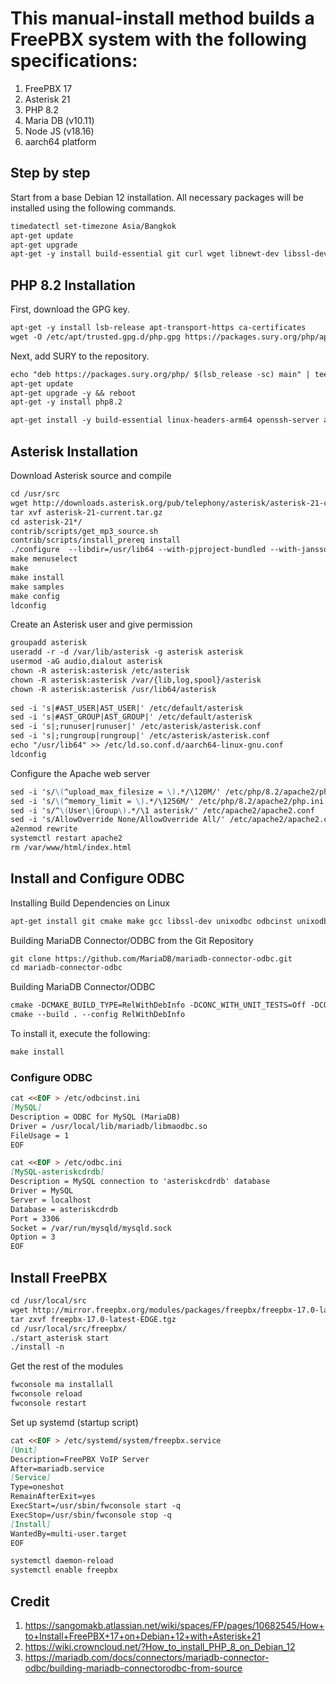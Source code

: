 # This manual-install method builds a FreePBX system with the following specifications:
1. FreePBX 17
2. Asterisk  21
3. PHP 8.2
4. Maria DB (v10.11)
5. Node JS (v18.16)
6. aarch64 platform

## Step by step
Start from a base Debian 12 installation. All necessary packages will be installed using the following commands.
```markdown
timedatectl set-timezone Asia/Bangkok
apt-get update
apt-get upgrade
apt-get -y install build-essential git curl wget libnewt-dev libssl-dev libncurses5-dev subversion libsqlite3-dev libjansson-dev libxml2-dev uuid-dev default-libmysqlclient-dev htop sngrep lame ffmpeg mpg123 expect cron libedit*
```
## PHP 8.2 Installation
First, download the GPG key.
```markdown
apt-get -y install lsb-release apt-transport-https ca-certificates 
wget -O /etc/apt/trusted.gpg.d/php.gpg https://packages.sury.org/php/apt.gpg
```
Next, add SURY to the repository.
```markdown
echo "deb https://packages.sury.org/php/ $(lsb_release -sc) main" | tee /etc/apt/sources.list.d/php.list
apt-get update
apt-get upgrade -y && reboot
apt-get -y install php8.2
```
```markdown
apt-get install -y build-essential linux-headers-arm64 openssh-server apache2 mariadb-server mariadb-client bison flex php8.2 php8.2-curl php8.2-cli php8.2-common php8.2-mysql php8.2-gd php8.2-mbstring  php8.2-intl php8.2-xml php-pear sox sqlite3 pkg-config automake libtool autoconf unixodbc-dev uuid libasound2-dev libogg-dev libvorbis-dev libicu-dev libcurl4-openssl-dev odbc-mariadb libical-dev libneon27-dev libsrtp2-dev  libspandsp-dev sudo libtool-bin python-dev-is-python3 unixodbc vim software-properties-common nodejs npm ipset iptables fail2ban php-soap
```
## Asterisk Installation
Download Asterisk source and compile
```markdown
cd /usr/src
wget http://downloads.asterisk.org/pub/telephony/asterisk/asterisk-21-current.tar.gz
tar xvf asterisk-21-current.tar.gz
cd asterisk-21*/
contrib/scripts/get_mp3_source.sh
contrib/scripts/install_prereq install
./configure  --libdir=/usr/lib64 --with-pjproject-bundled --with-jansson-bundled
make menuselect
make
make install
make samples
make config
ldconfig
```
Create an Asterisk user and give permission
```markdown
groupadd asterisk
useradd -r -d /var/lib/asterisk -g asterisk asterisk
usermod -aG audio,dialout asterisk
chown -R asterisk:asterisk /etc/asterisk
chown -R asterisk:asterisk /var/{lib,log,spool}/asterisk
chown -R asterisk:asterisk /usr/lib64/asterisk
   
sed -i 's|#AST_USER|AST_USER|' /etc/default/asterisk
sed -i 's|#AST_GROUP|AST_GROUP|' /etc/default/asterisk
sed -i 's|;runuser|runuser|' /etc/asterisk/asterisk.conf
sed -i 's|;rungroup|rungroup|' /etc/asterisk/asterisk.conf
echo "/usr/lib64" >> /etc/ld.so.conf.d/aarch64-linux-gnu.conf
ldconfig
```
Configure the Apache web server
```markdown
sed -i 's/\(^upload_max_filesize = \).*/\120M/' /etc/php/8.2/apache2/php.ini
sed -i 's/\(^memory_limit = \).*/\1256M/' /etc/php/8.2/apache2/php.ini
sed -i 's/^\(User\|Group\).*/\1 asterisk/' /etc/apache2/apache2.conf
sed -i 's/AllowOverride None/AllowOverride All/' /etc/apache2/apache2.conf
a2enmod rewrite
systemctl restart apache2
rm /var/www/html/index.html
```
## Install and Configure ODBC
Installing Build Dependencies on Linux
```markdown
apt-get install git cmake make gcc libssl-dev unixodbc odbcinst unixodbc-dev
```
Building MariaDB Connector/ODBC from the Git Repository
```markdown
git clone https://github.com/MariaDB/mariadb-connector-odbc.git
cd mariadb-connector-odbc
```
Building MariaDB Connector/ODBC
```markdown
cmake -DCMAKE_BUILD_TYPE=RelWithDebInfo -DCONC_WITH_UNIT_TESTS=Off -DCONC_WITH_MSI=OFF -DCMAKE_INSTALL_PREFIX=/usr/local .
cmake --build . --config RelWithDebInfo
```
To install it, execute the following:
```markdown
make install
```
### Configure ODBC
```markdown
cat <<EOF > /etc/odbcinst.ini
[MySQL]
Description = ODBC for MySQL (MariaDB)
Driver = /usr/local/lib/mariadb/libmaodbc.so
FileUsage = 1
EOF
```
```markdown
cat <<EOF > /etc/odbc.ini
[MySQL-asteriskcdrdb]
Description = MySQL connection to 'asteriskcdrdb' database
Driver = MySQL
Server = localhost
Database = asteriskcdrdb
Port = 3306
Socket = /var/run/mysqld/mysqld.sock
Option = 3
EOF
```
## Install FreePBX
```markdown
cd /usr/local/src
wget http://mirror.freepbx.org/modules/packages/freepbx/freepbx-17.0-latest-EDGE.tgz
tar zxvf freepbx-17.0-latest-EDGE.tgz
cd /usr/local/src/freepbx/
./start_asterisk start
./install -n
```
Get the rest of the modules
```markdown
fwconsole ma installall
fwconsole reload
fwconsole restart
```
Set up systemd (startup script)
```markdown
cat <<EOF > /etc/systemd/system/freepbx.service
[Unit]
Description=FreePBX VoIP Server
After=mariadb.service
[Service]
Type=oneshot
RemainAfterExit=yes
ExecStart=/usr/sbin/fwconsole start -q
ExecStop=/usr/sbin/fwconsole stop -q
[Install]
WantedBy=multi-user.target
EOF
```
```markdown
systemctl daemon-reload
systemctl enable freepbx
```
## Credit
1. https://sangomakb.atlassian.net/wiki/spaces/FP/pages/10682545/How+to+Install+FreePBX+17+on+Debian+12+with+Asterisk+21
2. https://wiki.crowncloud.net/?How_to_install_PHP_8_on_Debian_12
3. https://mariadb.com/docs/connectors/mariadb-connector-odbc/building-mariadb-connectorodbc-from-source
